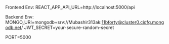 Frontend Env:
REACT_APP_API_URL=http://localhost:5000/api

Backend Env:
MONGO_URI=mongodb+srv://Mubashir313ak:11bforty@cluster0.cidfq.mongodb.net/
JWT_SECRET=your-secure-random-secret

PORT=5000
